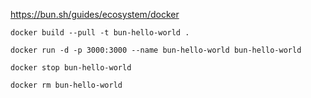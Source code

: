 https://bun.sh/guides/ecosystem/docker

```
docker build --pull -t bun-hello-world .

docker run -d -p 3000:3000 --name bun-hello-world bun-hello-world

docker stop bun-hello-world

docker rm bun-hello-world
```